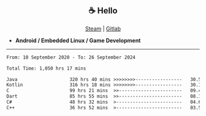 <h2 align="center"> ☕ Hello </h2>

<p align="center">
  <a href="https://steamcommunity.com/id/Niforances/">Steam</a> |
  <a href="https://gitlab.com/niforances">Gitlab</a>
</p>

 - **Android / Embedded Linux / Game Development**

------

<!--START_SECTION:waka-->

```txt
From: 10 September 2020 - To: 26 September 2024

Total Time: 1,050 hrs 17 mins

Java                   320 hrs 40 mins >>>>>>>>-----------------   30.53 %
Kotlin                 316 hrs 18 mins >>>>>>>>-----------------   30.12 %
C                      99 hrs 21 mins  >>-----------------------   09.46 %
Dart                   85 hrs 55 mins  >>-----------------------   08.18 %
C#                     48 hrs 32 mins  >------------------------   04.62 %
C++                    36 hrs 52 mins  >------------------------   03.51 %
```

<!--END_SECTION:waka-->
